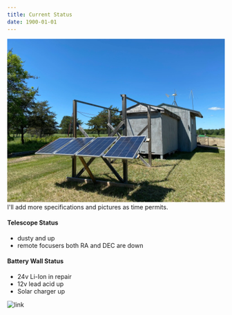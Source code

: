 ```yaml
---
title: Current Status
date: 1900-01-01
---
```

![Observatory](/images/img_8396.webp)
I'll add more specifications and pictures as time permits.

#### Telescope Status
- dusty and up
- remote focusers both RA and DEC are down

#### Battery Wall Status
- 24v Li-Ion in repair
- 12v lead acid up
- Solar charger up

![link](https://www.cleardarksky.com/c/BrnrdMNcsk.gif?c=1944050)